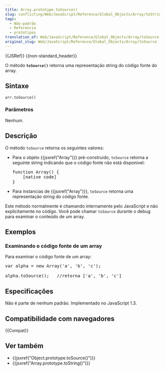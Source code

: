 ```yaml
---
title: Array.prototype.toSource()
slug: conflicting/Web/JavaScript/Reference/Global_Objects/Array/toString
tags:
  - Não-padrão
  - Referencia
  - prototipos
translation_of: Web/JavaScript/Reference/Global_Objects/Array/toSource
original_slug: Web/JavaScript/Reference/Global_Objects/Array/toSource
---
```

<div>{{JSRef}} {{non-standard_header}}</div>

<p>O método <code><strong>toSource()</strong></code> retorna uma representação string do código fonte do array.</p>

<h2 id="Sintaxe">Sintaxe</h2>

<pre class="syntaxbox"><code><var>arr</var>.toSource()</code></pre>

<h3 id="Parâmetros">Parâmetros</h3>

<p>Nenhum.</p>

<h2 id="Descrição">Descrição</h2>

<p>O método <code>toSource</code> retorna os seguintes valores:</p>

<ul>
 <li>Para o objeto {{jsxref("Array")}} pré-construido, <code>toSource</code> retorna a seguinte string indicando que o código fonte não está disponível:

  <pre class="brush: js">function Array() {
    [native code]
}
</pre>
 </li>
 <li>Para instancias de {{jsxref("Array")}}, <code>toSource</code> retorna uma representação string do código fonte.</li>
</ul>

<p>Este método normalmente é chamando internamente pelo JavaScript e não explicitamente no código. Você pode chamar <code>toSource</code> durante o debug para examinar o conteúdo de um array.</p>

<h2 id="Exemplos">Exemplos</h2>

<h3 id="Examinando_o_código_fonte_de_um_array">Examinando o código fonte de um array</h3>

<p>Para examinar o código fonte de um array:</p>

<pre class="brush: js">var alpha = new Array('a', 'b', 'c');

alpha.toSource();   //retorna ['a', 'b', 'c']
</pre>

<h2 id="Especificações">Especificações</h2>

<p>Não é parte de nenhum padrão. Implementado no JavaScript 1.3.</p>

<h2 id="Browser_compatibility">Compatibilidade com navegadores</h2>

<div>{{Compat}}</div>

<h2 id="Ver_também">Ver também</h2>

<ul>
 <li>{{jsxref("Object.prototype.toSource()")}}</li>
 <li>{{jsxref("Array.prototype.toString()")}}</li>
</ul>
